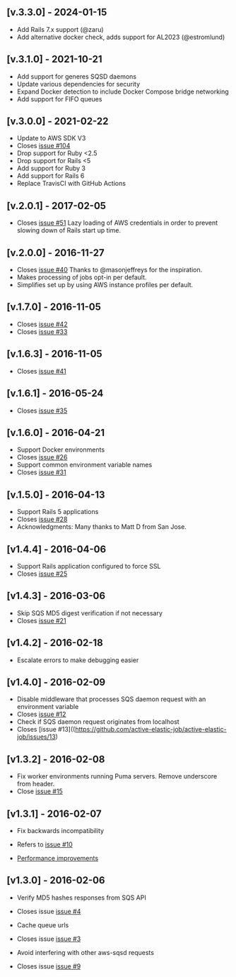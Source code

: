 ## [v.3.3.0] - 2024-01-15
 - Add Rails 7.x support (@zaru)
 - Add alternative docker check, adds support for AL2023 (@estromlund)

## [v.3.1.0] - 2021-10-21
 - Add support for generes SQSD daemons
 - Update various dependencies for security
 - Expand Docker detection to include Docker Compose bridge networking
 - Add support for FIFO queues

## [v.3.0.0] - 2021-02-22
 - Update to AWS SDK V3
 - Closes [issue #104](https://github.com/active-elastic-job/active-elastic-job/issues/104)
 - Drop support for Ruby <2.5
 - Drop support for Rails <5
 - Add support for Ruby 3
 - Add support for Rails 6
 - Replace TravisCI with GitHub Actions

## [v.2.0.1] - 2017-02-05
 - Closes [issue #51](https://github.com/active-elastic-job/active-elastic-job/issues/51) Lazy loading of AWS credentials in order to prevent slowing down of Rails start up time.

## [v.2.0.0] - 2016-11-27
 - Closes [issue #40](https://github.com/active-elastic-job/active-elastic-job/issues/40) Thanks to @masonjeffreys for the inspiration.
 - Makes processing of jobs opt-in per default.
 - Simplifies set up by using AWS instance profiles per default.

## [v.1.7.0] - 2016-11-05
 - Closes [issue #42](https://github.com/active-elastic-job/active-elastic-job/issues/42)
 - Closes [issue #33](https://github.com/active-elastic-job/active-elastic-job/issues/33)

## [v.1.6.3] - 2016-11-05
 - Closes [issue #41](https://github.com/active-elastic-job/active-elastic-job/issues/41)

## [v.1.6.1] - 2016-05-24
 - Closes [issue #35](https://github.com/active-elastic-job/active-elastic-job/issues/35)

## [v.1.6.0] - 2016-04-21
 - Support Docker environments
 - Closes [issue #26](https://github.com/active-elastic-job/active-elastic-job/issues/26)
 - Support common environment variable names
 - Closes [issue #31](https://github.com/active-elastic-job/active-elastic-job/issues/31)

## [v.1.5.0] - 2016-04-13
- Support Rails 5 applications
 - Closes [issue #28](https://github.com/active-elastic-job/active-elastic-job/issues/28)
 - Acknowledgments: Many thanks to Matt D from San Jose.

## [v1.4.4] - 2016-04-06
- Support Rails application configured to force SSL
 - Closes [issue #25](https://github.com/active-elastic-job/active-elastic-job/issues/25)

## [v1.4.3] - 2016-03-06
- Skip SQS MD5 digest verification if not necessary
 - Closes [issue #21](https://github.com/active-elastic-job/active-elastic-job/issues/21)

## [v1.4.2] - 2016-02-18
- Escalate errors to make debugging easier


## [v1.4.0] - 2016-02-09
- Disable middleware that processes SQS daemon request with an environment variable
 - Closes [issue #12](https://github.com/active-elastic-job/active-elastic-job/issues/12)
- Check if SQS daemon request originates from localhost
 - Closes [issue #13]((https://github.com/active-elastic-job/active-elastic-job/issues/13)

## [v1.3.2] - 2016-02-08
- Fix worker environments running Puma servers. Remove underscore from header.
 - Close [issue #15](https://github.com/active-elastic-job/active-elastic-job/issues/15)

## [v1.3.1] - 2016-02-07

- Fix backwards incompatibility
 - Refers to [issue #10](https://github.com/active-elastic-job/active-elastic-job/issues/10)

- [Performance improvements](https://github.com/active-elastic-job/active-elastic-job/commit/1f1c72d6d10a3e0c42ad305b29afb1d55fcb2561)

## [v1.3.0] - 2016-02-06

- Verify MD5 hashes responses from SQS API
 - Closes issue [issue #4](https://github.com/active-elastic-job/active-elastic-job/issues/4)

- Cache queue urls
 - Closes issue [issue #3](https://github.com/active-elastic-job/active-elastic-job/issues/3)

- Avoid interfering with other aws-sqsd requests
 - Closes issue [issue #9](https://github.com/active-elastic-job/active-elastic-job/issues/9)
